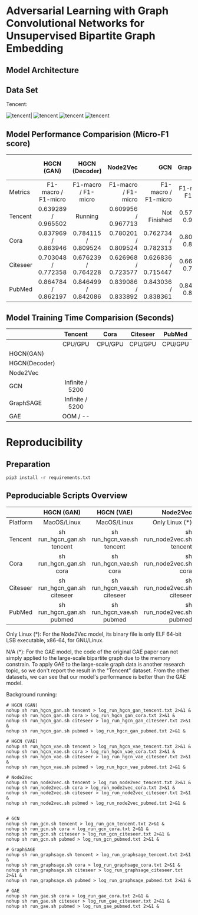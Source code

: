 # Adversarial Learning with Graph Convolutional Networks for Unsupervised Bipartite Graph Embedding

## Model Architecture


## Data Set
Tencent:

![tencent|](docs/distribution_tencent.jpg)
![tencent](docs/distribution_cora.jpg)
![tencent](docs/distribution_citeseer.jpg)
![tencent](docs/distribution_pubmed.jpg)

## Model Performance Comparision (Micro-F1 score)
|                | HGCN (GAN)                 | HGCN (Decoder)                 | Node2Vec                    | GCN                         | GraphSAGE                   | GAE                         | Pure Node Attribute         |
| :------------- | :----------:               | :----------:               | -----------:                | -----------:                | -----------:                | -----------:                | -----------:                |
| Metrics        | F1-macro / F1-micro        | F1-macro / F1-micro        | F1-macro / F1-micro         | F1-macro / F1-micro         | F1-macro / F1-micro         | F1-macro / F1-micro         | F1-macro / F1-micro         |
| Tencent        | 0.639289 / 0.965502        | Running                    | 0.609956 / 0.967713         | Not Finished                | 0.579709 / 0.940197         | N/A (*)                     | 0.497346 / 0.881214         |
| Cora           | 0.837969 / 0.863946        | 0.784115 / 0.809524        | 0.780201 / 0.809524         | 0.762734 / 0.782313         | 0.800763 / 0.823129         | 0.754289 / 0.782313         | 0.758143 / 0.789116         |
| Citeseer       | 0.703048 / 0.772358        | 0.676239 / 0.764228        | 0.626968 / 0.723577         | 0.626836 / 0.715447         | 0.665325 / 0.747967         | 0.644748 / 0.731707         | 0.620755 / 0.707317         |
| PubMed         | 0.864784 / 0.862197        | 0.846499 / 0.842086        | 0.839086 / 0.833892         | 0.843036 / 0.838361         | 0.842696 / 0.838361          | 0.828317 / 0.823091         | 0.842813 / 0.838361         |


## Model Training Time Comparision (Seconds)
|                | Tencent                    | Cora                       |     Citeseer               |     PubMed               |
| :------------- | :----------:               | :----------:               | :----------:               | :----------:             |
|                | CPU/GPU                    | CPU/GPU                    |     CPU/GPU                |     CPU/GPU              |
| HGCN(GAN)      |                            |                            |
| HGCN(Decoder)  |                            |                            |
| Node2Vec       |                            |                            |
| GCN            | Infinite / 5200            |                            |
| GraphSAGE      | Infinite / 5200            |                            |
| GAE            | OOM / --                   |                            |


# Reproducibility


## Preparation
~~~
pip3 install -r requirements.txt
~~~

## Peproduciable Scripts Overview
|                | HGCN (GAN)                 | HGCN (VAE)                 | Node2Vec                    | GCN                         | GraphSAGE                   | GAE                         |
| :------------- | :----------:               | :----------:               | -----------:                | -----------:                | -----------:                | -----------:                |
| Platform       | MacOS/Linux                | MacOS/Linux                | Only Linux (*)              | MacOS/Linux                 | MacOS/Linux                 | MacOS/Linux                |
| Tencent        | sh run_hgcn_gan.sh tencent | sh run_hgcn_vae.sh tencent | sh run_node2vec.sh tencent  | sh run_gcn.sh tencent       | sh run_graphsage.sh tencent | N/A (*)                     |
| Cora           | sh run_hgcn_gan.sh cora    | sh run_hgcn_vae.sh cora    | sh run_node2vec.sh cora     | sh run_gcn.sh cora          | sh run_graphsage.sh cora    | sh run_gae.sh cora          |
| Citeseer       | sh run_hgcn_gan.sh citeseer| sh run_hgcn_vae.sh citeseer| sh run_node2vec.sh citeseer | sh run_gcn.sh citeseer      | sh run_graphsage.sh citeseer| sh run_gae.sh citeseer      |
| PubMed         | sh run_hgcn_gan.sh pubmed  | sh run_hgcn_vae.sh pubmed  | sh run_node2vec.sh pubmed   | sh run_gcn.sh pubmed        | sh run_graphsage.sh pubmed  | sh run_gae.sh pubmed        |

Only Linux (*): For the Node2Vec model, its binary file is only ELF 64-bit LSB executable, x86-64, for GNU/Linux.

N/A (*): For the GAE model, the code of the original GAE paper can not simply applied to the large-scale bipartite graph due to the memory constrain. 
To apply GAE to the large-scale graph data is another research topic, so we don't report the result in the "Tencent" dataset. From the other datasets, we can see that our model's performance is better than the GAE model. 

Background running: 
~~~
# HGCN (GAN)
nohup sh run_hgcn_gan.sh tencent > log_run_hgcn_gan_tencent.txt 2>&1 &
nohup sh run_hgcn_gan.sh cora > log_run_hgcn_gan_cora.txt 2>&1 &
nohup sh run_hgcn_gan.sh citeseer > log_run_hgcn_gan_citeseer.txt 2>&1 &
nohup sh run_hgcn_gan.sh pubmed > log_run_hgcn_gan_pubmed.txt 2>&1 &

# HGCN (VAE)
nohup sh run_hgcn_vae.sh tencent > log_run_hgcn_vae_tencent.txt 2>&1 &
nohup sh run_hgcn_vae.sh cora > log_run_hgcn_vae_cora.txt 2>&1 &
nohup sh run_hgcn_vae.sh citeseer > log_run_hgcn_vae_citeseer.txt 2>&1 &
nohup sh run_hgcn_vae.sh pubmed > log_run_hgcn_vae_pubmed.txt 2>&1 &

# Node2Vec
nohup sh run_node2vec.sh tencent > log_run_node2vec_tencent.txt 2>&1 &
nohup sh run_node2vec.sh cora > log_run_node2vec_cora.txt 2>&1 &
nohup sh run_node2vec.sh citeseer > log_run_node2vec_citeseer.txt 2>&1 &
nohup sh run_node2vec.sh pubmed > log_run_node2vec_pubmed.txt 2>&1 &


# GCN
nohup sh run_gcn.sh tencent > log_run_gcn_tencent.txt 2>&1 &
nohup sh run_gcn.sh cora > log_run_gcn_cora.txt 2>&1 &
nohup sh run_gcn.sh citeseer > log_run_gcn_citeseer.txt 2>&1 &
nohup sh run_gcn.sh pubmed > log_run_gcn_pubmed.txt 2>&1 &

# GraphSAGE
nohup sh run_graphsage.sh tencent > log_run_graphsage_tencent.txt 2>&1 &
nohup sh run_graphsage.sh cora > log_run_graphsage_cora.txt 2>&1 &
nohup sh run_graphsage.sh citeseer > log_run_graphsage_citeseer.txt 2>&1 &
nohup sh run_graphsage.sh pubmed > log_run_graphsage_pubmed.txt 2>&1 &

# GAE
nohup sh run_gae.sh cora > log_run_gae_cora.txt 2>&1 &
nohup sh run_gae.sh citeseer > log_run_gae_citeseer.txt 2>&1 &
nohup sh run_gae.sh pubmed > log_run_gae_pubmed.txt 2>&1 &

~~~